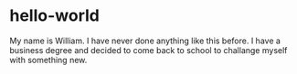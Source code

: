 # hello-world

My name is William. I have never done anything like this before. 
I have a business degree and decided to come back to school to challange myself with something new.
